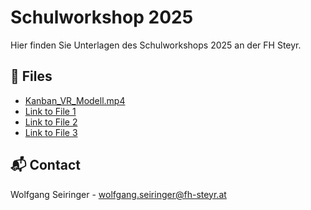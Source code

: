 # Schulworkshop 2025

Hier finden Sie Unterlagen des Schulworkshops 2025 an der FH Steyr.

## 📂 Files

- [Kanban_VR_Modell.mp4](Kanban_VR_Modell_compressed.mp4)
- [Link to File 1](#)
- [Link to File 2](#)
- [Link to File 3](#)

## 📬 Contact

Wolfgang Seiringer - [wolfgang.seiringer@fh-steyr.at](mailto:wolfgang.seiringer@fh-steyr.at)
